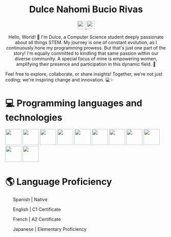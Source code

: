 <h1 align="center"> Dulce Nahomi Bucio Rivas </h1>

<p align = "center"> 
  <a href="https://www.linkedin.com/in/dulce-nahomi-bucio-rivas/">
    <img src="https://img.shields.io/badge/linkedin-%230077B5.svg?&style=for-the-badge&logo=linkedin&logoColor=white" height=25>
  </a>
  <a href="mailto:dulcenahomibucio@gmail.com">
    <img src = "https://img.shields.io/badge/Gmail-D14836?style=for-the-badge&logo=gmail&logoColor=white" height=25>
  </a>
</p>


<p align="center">Hello, World! 🌟 I'm Dulce, a Computer Science student deeply passionate about all things STEM. My journey is one of constant evolution, as I continuously hone my programming prowess. But that's just one part of the story! I'm equally committed to kindling that same passion within our diverse community. A special focus of mine is empowering women, amplifying their presence and participation in this dynamic field. 🚀

Feel free to explore, collaborate, or share insights! Together, we're not just coding; we're inspiring change and innovation. 💻✨ </p>

<h1> 💻 Programming languages and technologies </h1>
<div>
  <img height = 50 src="https://cdn.jsdelivr.net/gh/devicons/devicon/icons/python/python-original.svg" />
  <img height = 50 src="https://cdn.jsdelivr.net/gh/devicons/devicon/icons/cplusplus/cplusplus-original.svg" />
  <img height = 50 src="https://cdn.jsdelivr.net/gh/devicons/devicon/icons/r/r-original.svg" />
  <img height = 50 src="https://cdn.jsdelivr.net/gh/devicons/devicon/icons/matlab/matlab-original.svg" />
  <img height = 50 src="https://cdn.jsdelivr.net/gh/devicons/devicon@latest/icons/figma/figma-original.svg" />
  <img height = 50 src="https://cdn.jsdelivr.net/gh/devicons/devicon/icons/javascript/javascript-original.svg" />
  <img height = 50 src="https://cdn.jsdelivr.net/gh/devicons/devicon/icons/html5/html5-original.svg" />
  <img height = 50 src="https://cdn.jsdelivr.net/gh/devicons/devicon/icons/css3/css3-original.svg" />
  <img height = 50 src="https://cdn.jsdelivr.net/gh/devicons/devicon/icons/react/react-original.svg" />
  <img height = 50 src="https://cdn.jsdelivr.net/gh/devicons/devicon@latest/icons/csharp/csharp-original.svg" />
  <img height = 50 src="https://cdn.jsdelivr.net/gh/devicons/devicon@latest/icons/unity/unity-original.svg" />
</div>

<h1> 🌎 Language Proficiency</h1>
<ul> Spanish | Native </ul>
<ul> English | C1 Certificate </ul>
<ul> French | A2 Certificate </ul>
<ul> Japanese | Elementary Proficiency </ul>


